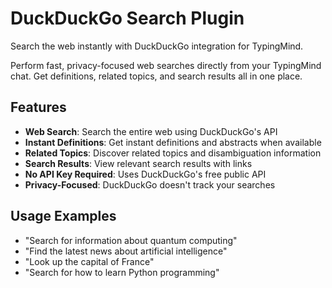 # DuckDuckGo Search Plugin

Search the web instantly with DuckDuckGo integration for TypingMind.

Perform fast, privacy-focused web searches directly from your TypingMind chat. Get definitions, related topics, and search results all in one place.

## Features

- **Web Search**: Search the entire web using DuckDuckGo's API
- **Instant Definitions**: Get instant definitions and abstracts when available
- **Related Topics**: Discover related topics and disambiguation information
- **Search Results**: View relevant search results with links
- **No API Key Required**: Uses DuckDuckGo's free public API
- **Privacy-Focused**: DuckDuckGo doesn't track your searches

## Usage Examples

- "Search for information about quantum computing"
- "Find the latest news about artificial intelligence"
- "Look up the capital of France"
- "Search for how to learn Python programming"
